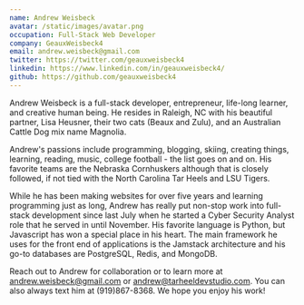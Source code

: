 ```yaml
---
name: Andrew Weisbeck
avatar: /static/images/avatar.png
occupation: Full-Stack Web Developer
company: GeauxWeisbeck4
email: andrew.weisbeck@gmail.com
twitter: https://twitter.com/geauxweisbeck4
linkedin: https://www.linkedin.com/in/geauxweisbeck4/
github: https://github.com/geauxweisbeck4
---
```


Andrew Weisbeck is a full-stack developer, entrepreneur, life-long learner, and creative human being. He resides in Raleigh, NC with his beautiful partner, Lisa Heusner, their two cats (Beaux and Zulu), and an Australian Cattle Dog mix name Magnolia.

Andrew's passions include programming, blogging, skiing, creating things, learning, reading, music, college football - the list goes on and on. His favorite teams are the Nebraska Cornhuskers although that is closely followed, if not tied with the North Carolina Tar Heels and LSU Tigers.

While he has been making websites for over five years and learning programming just as long, Andrew has really put non-stop work into full-stack development since last July when he started a Cyber Security Analyst role that he served in until November. His favorite language is Python, but Javascript has won a special place in his heart. The main framework he uses for the front end of applications is the Jamstack architecture and his go-to databases are PostgreSQL, Redis, and MongoDB.

Reach out to Andrew for collaboration or to learn more at andrew.weisbeck@gmail.com or andrew@tarheeldevstudio.com. You can also always text him at (919)867-8368. We hope you enjoy his work!
